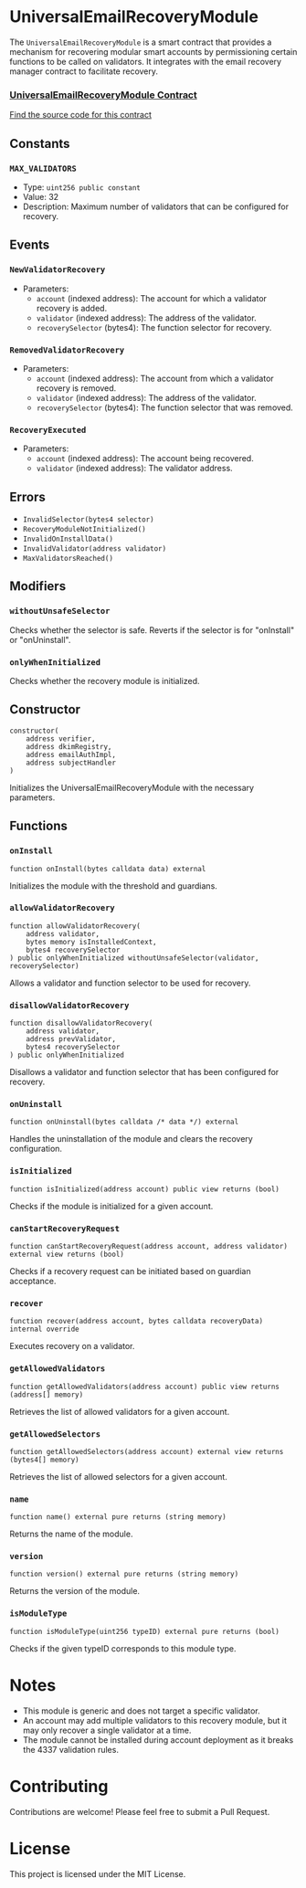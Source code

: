 # UniversalEmailRecoveryModule

The `UniversalEmailRecoveryModule` is a smart contract that provides a mechanism for recovering modular smart accounts by permissioning certain functions to be called on validators. It integrates with the email recovery manager contract to facilitate recovery.

<div className="row" style={{ marginTop: '2rem', marginBottom: '2rem' }}>
  <div className="col col--12" style={{ marginBottom: '1rem' }}>
    <a href="https://github.com/zkemail/email-recovery/blob/main/src/modules/UniversalEmailRecoveryModule.sol" target="_blank" className="card-link" style={{ textDecoration: 'none' }}>
      <div className="card" style={{ cursor: 'pointer', padding: '1.5rem 1rem', height: '100%' }}>
        <div className="card__header">
          <h3 style={{ pointerEvents: 'none', marginBottom: '1rem' }}>UniversalEmailRecoveryModule Contract</h3>
        </div>
        <div className="card__body">
          <p style={{ pointerEvents: 'none', fontWeight: 'normal' }}>Find the source code for this contract</p>
        </div>
      </div>
    </a>
  </div>
</div>

## Constants

### `MAX_VALIDATORS`
- Type: `uint256 public constant`
- Value: 32
- Description: Maximum number of validators that can be configured for recovery.

## Events

### `NewValidatorRecovery`
- Parameters:
  - `account` (indexed address): The account for which a validator recovery is added.
  - `validator` (indexed address): The address of the validator.
  - `recoverySelector` (bytes4): The function selector for recovery.

### `RemovedValidatorRecovery`
- Parameters:
  - `account` (indexed address): The account from which a validator recovery is removed.
  - `validator` (indexed address): The address of the validator.
  - `recoverySelector` (bytes4): The function selector that was removed.

### `RecoveryExecuted`
- Parameters:
  - `account` (indexed address): The account being recovered.
  - `validator` (indexed address): The validator address.

## Errors

- `InvalidSelector(bytes4 selector)`
- `RecoveryModuleNotInitialized()`
- `InvalidOnInstallData()`
- `InvalidValidator(address validator)`
- `MaxValidatorsReached()`

## Modifiers

### `withoutUnsafeSelector`
Checks whether the selector is safe. Reverts if the selector is for "onInstall" or "onUninstall".

### `onlyWhenInitialized`
Checks whether the recovery module is initialized.

## Constructor

```solidity
constructor(
    address verifier,
    address dkimRegistry,
    address emailAuthImpl,
    address subjectHandler
)
```

Initializes the UniversalEmailRecoveryModule with the necessary parameters.

## Functions

### `onInstall`
```solidity
function onInstall(bytes calldata data) external
```
Initializes the module with the threshold and guardians.

### `allowValidatorRecovery`
```solidity
function allowValidatorRecovery(
    address validator,
    bytes memory isInstalledContext,
    bytes4 recoverySelector
) public onlyWhenInitialized withoutUnsafeSelector(validator, recoverySelector)
```
Allows a validator and function selector to be used for recovery.

### `disallowValidatorRecovery`
```solidity
function disallowValidatorRecovery(
    address validator,
    address prevValidator,
    bytes4 recoverySelector
) public onlyWhenInitialized
```
Disallows a validator and function selector that has been configured for recovery.

### `onUninstall`
```solidity
function onUninstall(bytes calldata /* data */) external
```
Handles the uninstallation of the module and clears the recovery configuration.

### `isInitialized`
```solidity
function isInitialized(address account) public view returns (bool)
```
Checks if the module is initialized for a given account.

### `canStartRecoveryRequest`
```solidity
function canStartRecoveryRequest(address account, address validator) external view returns (bool)
```
Checks if a recovery request can be initiated based on guardian acceptance.

### `recover`
```solidity
function recover(address account, bytes calldata recoveryData) internal override
```
Executes recovery on a validator.

### `getAllowedValidators`
```solidity
function getAllowedValidators(address account) public view returns (address[] memory)
```
Retrieves the list of allowed validators for a given account.

### `getAllowedSelectors`
```solidity
function getAllowedSelectors(address account) external view returns (bytes4[] memory)
```
Retrieves the list of allowed selectors for a given account.

### `name`
```solidity
function name() external pure returns (string memory)
```
Returns the name of the module.

### `version`
```solidity
function version() external pure returns (string memory)
```
Returns the version of the module.

### `isModuleType`
```solidity
function isModuleType(uint256 typeID) external pure returns (bool)
```
Checks if the given typeID corresponds to this module type.

# Notes

- This module is generic and does not target a specific validator.
- An account may add multiple validators to this recovery module, but it may only recover a single validator at a time.
- The module cannot be installed during account deployment as it breaks the 4337 validation rules.

# Contributing

Contributions are welcome! Please feel free to submit a Pull Request.

# License

This project is licensed under the MIT License.